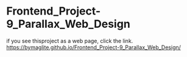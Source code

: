 # Frontend_Project-9_Parallax_Web_Design
if you see thisproject as a web page, click the link.
https://bymaglite.github.io/Frontend_Project-9_Parallax_Web_Design/
